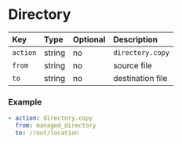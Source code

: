 # Directory

| Key | Type | Optional | Description |
| :--- | :--- | :--- | :--- |
| `action` | string | no | `directory.copy` |
| `from` | string | no | source file |
| `to` | string | no | destination file |

### Example

```yaml
- action: directory.copy
  from: managed_directory
  to: /root/location
```

